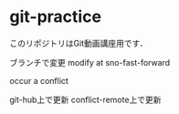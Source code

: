 # git-practice
このリポジトリはGit動画講座用です．

ブランチで変更
modify at sno-fast-forward


occur a conflict


git-hub上で更新
conflict-remote上で更新